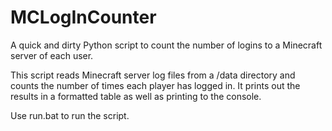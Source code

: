 # MCLogInCounter



A quick and dirty Python script to count the number of logins to a Minecraft server of each user.

This script reads Minecraft server log files from a /data directory and counts the number of times each
player has logged in.
It prints out the results in a formatted table as well as printing to the console.

Use run.bat to run the script.